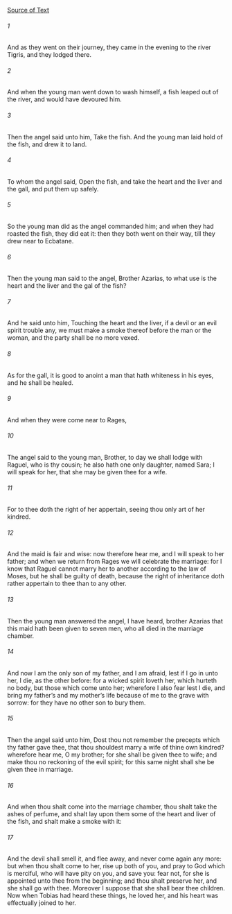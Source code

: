 [Source of Text](https://github.com/scrollmapper/bible_databases_deuterocanonical)

###### 1
And as they went on their journey, they came in the evening to the river Tigris, and they lodged there.

###### 2
And when the young man went down to wash himself, a fish leaped out of the river, and would have devoured him.

###### 3
Then the angel said unto him, Take the fish. And the young man laid hold of the fish, and drew it to land.

###### 4
To whom the angel said, Open the fish, and take the heart and the liver and the gall, and put them up safely.

###### 5
So the young man did as the angel commanded him; and when they had roasted the fish, they did eat it: then they both went on their way, till they drew near to Ecbatane.

###### 6
Then the young man said to the angel, Brother Azarias, to what use is the heart and the liver and the gal of the fish?

###### 7
And he said unto him, Touching the heart and the liver, if a devil or an evil spirit trouble any, we must make a smoke thereof before the man or the woman, and the party shall be no more vexed.

###### 8
As for the gall, it is good to anoint a man that hath whiteness in his eyes, and he shall be healed.

###### 9
And when they were come near to Rages,

###### 10
The angel said to the young man, Brother, to day we shall lodge with Raguel, who is thy cousin; he also hath one only daughter, named Sara; I will speak for her, that she may be given thee for a wife.

###### 11
For to thee doth the right of her appertain, seeing thou only art of her kindred.

###### 12
And the maid is fair and wise: now therefore hear me, and I will speak to her father; and when we return from Rages we will celebrate the marriage: for I know that Raguel cannot marry her to another according to the law of Moses, but he shall be guilty of death, because the right of inheritance doth rather appertain to thee than to any other.

###### 13
Then the young man answered the angel, I have heard, brother Azarias that this maid hath been given to seven men, who all died in the marriage chamber.

###### 14
And now I am the only son of my father, and I am afraid, lest if I go in unto her, I die, as the other before: for a wicked spirit loveth her, which hurteth no body, but those which come unto her; wherefore I also fear lest I die, and bring my father’s and my mother’s life because of me to the grave with sorrow: for they have no other son to bury them.

###### 15
Then the angel said unto him, Dost thou not remember the precepts which thy father gave thee, that thou shouldest marry a wife of thine own kindred? wherefore hear me, O my brother; for she shall be given thee to wife; and make thou no reckoning of the evil spirit; for this same night shall she be given thee in marriage.

###### 16
And when thou shalt come into the marriage chamber, thou shalt take the ashes of perfume, and shalt lay upon them some of the heart and liver of the fish, and shalt make a smoke with it:

###### 17
And the devil shall smell it, and flee away, and never come again any more: but when thou shalt come to her, rise up both of you, and pray to God which is merciful, who will have pity on you, and save you: fear not, for she is appointed unto thee from the beginning; and thou shalt preserve her, and she shall go with thee. Moreover I suppose that she shall bear thee children. Now when Tobias had heard these things, he loved her, and his heart was effectually joined to her.